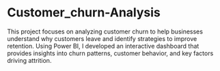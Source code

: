 # Customer_churn-Analysis
This project focuses on analyzing customer churn to help businesses understand why customers leave and identify strategies to improve retention. Using Power BI, I developed an interactive dashboard that provides insights into churn patterns, customer behavior, and key factors driving attrition.
